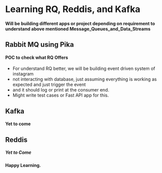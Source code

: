 # Learning RQ, Reddis, and Kafka
#### Will be building different apps or project depending on requirement to understand above mentioned Message_Queues_and_Data_Streams



## Rabbit MQ using Pika
#### POC to check what RQ Offers 

- For understand RQ better, we will be building event driven system of instagram
- not interacting with database, just assuming everything is working as expected and just trigger the event
- and it should log or print at the consumer end.
- Might write test cases or Fast API app for this.






## Kafka
#### Yet to come



## Reddis
##### Yet to Come








#### Happy Learning.
